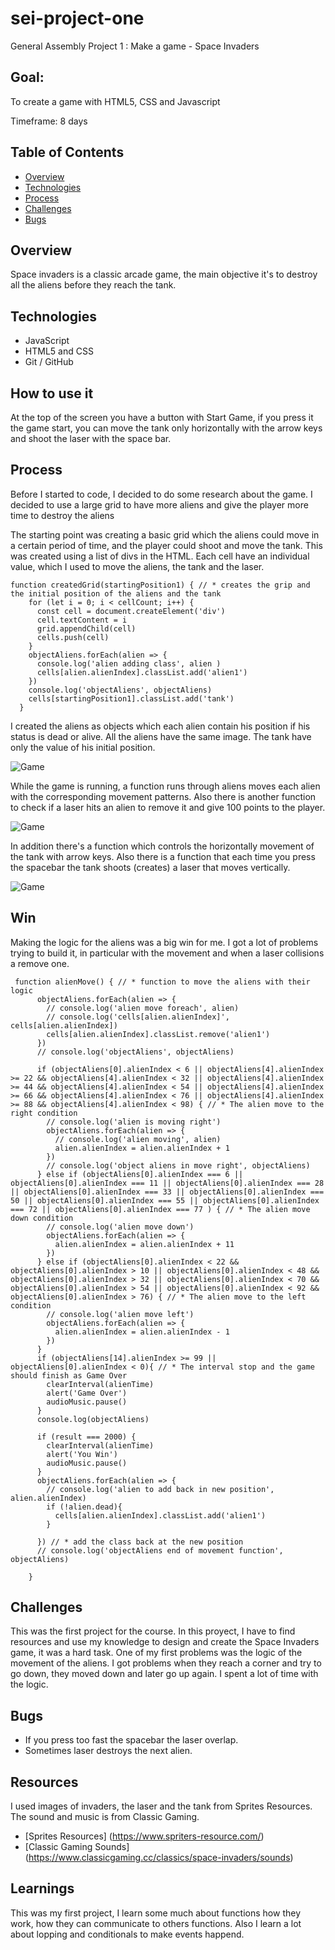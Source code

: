 # sei-project-one

General Assembly Project 1 : Make a game - Space Invaders

## Goal: 
To create a game with HTML5, CSS and Javascript

Timeframe: 8 days

## Table of Contents

- [Overview](#overview)
- [Technologies](#technologies)
- [Process](#process)
- [Challenges](#challenges)
- [Bugs](#bugs)

## Overview

Space invaders is a classic arcade game, the main objective it's to destroy all the aliens before they reach the tank.

## Technologies

- JavaScript 
- HTML5 and CSS
- Git / GitHub

## How to use it

At the top of the screen you have a button with Start Game, if you press it the game start, you can move the tank only horizontally with the arrow keys and shoot the laser with the space bar.

## Process

Before I started to code, I decided to do some research about the game. I decided to use a large grid to have more aliens and give the player more time to destroy the aliens

The starting point was creating a basic grid which the aliens could move in a certain period of time, and the player could shoot and move the tank. This was created using a list of divs in the HTML. Each cell have an individual value, which I used to move the aliens, the tank and the laser.

```
function createdGrid(startingPosition1) { // * creates the grip and the initial position of the aliens and the tank
    for (let i = 0; i < cellCount; i++) {
      const cell = document.createElement('div')
      cell.textContent = i
      grid.appendChild(cell)
      cells.push(cell)
    }
    objectAliens.forEach(alien => {
      console.log('alien adding class', alien )
      cells[alien.alienIndex].classList.add('alien1')
    })
    console.log('objectAliens', objectAliens)
    cells[startingPosition1].classList.add('tank')
  }

```

I created the aliens as objects which each alien contain his position if his status is dead or alive. All the aliens have the same image. The tank have only the value of his initial position.

![Game](/assets/Game.png)

While the game is running, a function runs through aliens moves each alien with the corresponding movement patterns. Also there is another function to check if a laser hits an alien to remove it and give 100 points to the player.

![Game](/assets/Alienmove.png)

In addition there's a function which controls the horizontally movement of the tank with arrow keys. Also there is a function that each time you press the spacebar the tank shoots (creates) a laser that moves vertically.

![Game](/assets/Laser.png)

## Win 

Making the logic for the aliens was a big win for me. I got a lot of problems trying to build it, in particular with the movement and when a laser collisions a remove one.

```
 function alienMove() { // * function to move the aliens with their logic
      objectAliens.forEach(alien => {
        // console.log('alien move foreach', alien)
        // console.log('cells[alien.alienIndex]', cells[alien.alienIndex])
        cells[alien.alienIndex].classList.remove('alien1')
      })
      // console.log('objectAliens', objectAliens)

      if (objectAliens[0].alienIndex < 6 || objectAliens[4].alienIndex >= 22 && objectAliens[4].alienIndex < 32 || objectAliens[4].alienIndex >= 44 && objectAliens[4].alienIndex < 54 || objectAliens[4].alienIndex >= 66 && objectAliens[4].alienIndex < 76 || objectAliens[4].alienIndex >= 88 && objectAliens[4].alienIndex < 98) { // * The alien move to the right condition
        // console.log('alien is moving right')
        objectAliens.forEach(alien => {
          // console.log('alien moving', alien)
          alien.alienIndex = alien.alienIndex + 1
        })
        // console.log('object aliens in move right', objectAliens)
      } else if (objectAliens[0].alienIndex === 6 || objectAliens[0].alienIndex === 11 || objectAliens[0].alienIndex === 28 || objectAliens[0].alienIndex === 33 || objectAliens[0].alienIndex === 50 || objectAliens[0].alienIndex === 55 || objectAliens[0].alienIndex === 72 || objectAliens[0].alienIndex === 77 ) { // * The alien move down condition
        // console.log('alien move down')
        objectAliens.forEach(alien => {
          alien.alienIndex = alien.alienIndex + 11
        })
      } else if (objectAliens[0].alienIndex < 22 && objectAliens[0].alienIndex > 10 || objectAliens[0].alienIndex < 48 && objectAliens[0].alienIndex > 32 || objectAliens[0].alienIndex < 70 && objectAliens[0].alienIndex > 54 || objectAliens[0].alienIndex < 92 && objectAliens[0].alienIndex > 76) { // * The alien move to the left condition
        // console.log('alien move left')
        objectAliens.forEach(alien => {
          alien.alienIndex = alien.alienIndex - 1
        })
      }
      if (objectAliens[14].alienIndex >= 99 || objectAliens[0].alienIndex < 0){ // * The interval stop and the game should finish as Game Over
        clearInterval(alienTime)
        alert('Game Over')
        audioMusic.pause()
      }
      console.log(objectAliens)
      
      if (result === 2000) {
        clearInterval(alienTime)
        alert('You Win')
        audioMusic.pause()
      }
      objectAliens.forEach(alien => {
        // console.log('alien to add back in new position', alien.alienIndex)
        if (!alien.dead){
          cells[alien.alienIndex].classList.add('alien1')
        }
        
      }) // * add the class back at the new position
      // console.log('objectAliens end of movement function', objectAliens)
      
    }
```


## Challenges

This was the first project for the course. In this proyect, I have to find resources and use my knowledge to design and create the Space Invaders game, it was a hard task. One of my first problems was the logic of the movement of the aliens. I got problems when they reach a corner and try to go down, they moved down and later go up again. I spent a lot of time with the logic.


## Bugs

* If you press too fast the spacebar the laser overlap.
* Sometimes laser destroys the next alien.

## Resources

I used images of invaders, the laser and the tank from Sprites Resources. The sound and music is from Classic Gaming.

* [Sprites Resources] (https://www.spriters-resource.com/)
* [Classic Gaming Sounds] (https://www.classicgaming.cc/classics/space-invaders/sounds)

## Learnings

This was my first project, I learn some much about functions how they work, how they can communicate to others functions. Also I learn a lot about lopping and conditionals to make events happend.

